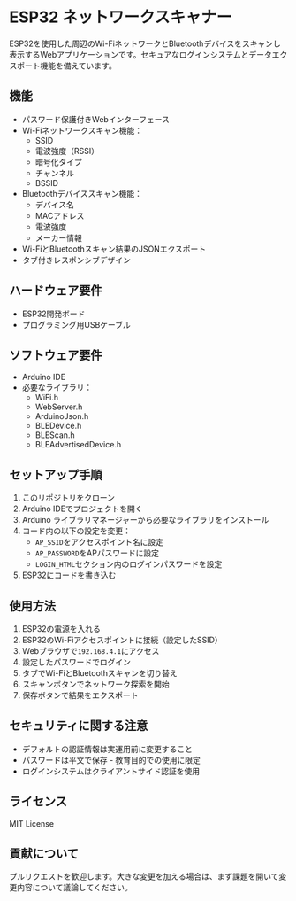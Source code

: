 # ESP32 ネットワークスキャナー

ESP32を使用した周辺のWi-FiネットワークとBluetoothデバイスをスキャンし表示するWebアプリケーションです。セキュアなログインシステムとデータエクスポート機能を備えています。

## 機能

- パスワード保護付きWebインターフェース
- Wi-Fiネットワークスキャン機能：
  - SSID
  - 電波強度（RSSI）
  - 暗号化タイプ
  - チャンネル
  - BSSID
- Bluetoothデバイススキャン機能：
  - デバイス名
  - MACアドレス
  - 電波強度
  - メーカー情報
- Wi-FiとBluetoothスキャン結果のJSONエクスポート
- タブ付きレスポンシブデザイン

## ハードウェア要件

- ESP32開発ボード
- プログラミング用USBケーブル

## ソフトウェア要件

- Arduino IDE
- 必要なライブラリ：
  - WiFi.h
  - WebServer.h
  - ArduinoJson.h
  - BLEDevice.h
  - BLEScan.h
  - BLEAdvertisedDevice.h

## セットアップ手順

1. このリポジトリをクローン
2. Arduino IDEでプロジェクトを開く
3. Arduino ライブラリマネージャーから必要なライブラリをインストール
4. コード内の以下の設定を変更：
   - `AP_SSID`をアクセスポイント名に設定
   - `AP_PASSWORD`をAPパスワードに設定
   - `LOGIN_HTML`セクション内のログインパスワードを設定
5. ESP32にコードを書き込む

## 使用方法

1. ESP32の電源を入れる
2. ESP32のWi-Fiアクセスポイントに接続（設定したSSID）
3. Webブラウザで`192.168.4.1`にアクセス
4. 設定したパスワードでログイン
5. タブでWi-FiとBluetoothスキャンを切り替え
6. スキャンボタンでネットワーク探索を開始
7. 保存ボタンで結果をエクスポート

## セキュリティに関する注意

- デフォルトの認証情報は実運用前に変更すること
- パスワードは平文で保存 - 教育目的での使用に限定
- ログインシステムはクライアントサイド認証を使用

## ライセンス

MIT License

## 貢献について

プルリクエストを歓迎します。大きな変更を加える場合は、まず課題を開いて変更内容について議論してください。
